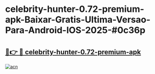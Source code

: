# celebrity-hunter-0.72-premium-apk-Baixar-Gratis-Ultima-Versao-Para-Android-IOS-2025-#0c36p

# <h2><a href="https://ainizakaria.my?title=celebrity-hunter-0.72-premium-apk&ref=25M">🔗👉 🔴 celebrity-hunter-0.72-premium-apk</a></h2>

[![acn](https://github.com/user-attachments/assets/0f9c940e-d8b0-45ae-aac7-cd30a18b3e1c)](https://ainizakaria.my?title=celebrity-hunter-0.72-premium-apk&ref=25M)

